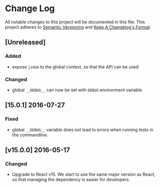 # Change Log
All notable changes to this project will be documented in this file.
This project adheres to [Semantic Versioning](http://semver.org/) and [Keep A Changelog's Format](http://keepachangelog.com/).

## [Unreleased]
### Added
- expose `jsdom` to the global context, so that the API can be used

### Changed
- global `__DEBUG__` can now be set with `DEBUG` environment variable

## [15.0.1] 2016-07-27
### Fixed
- global `__DEBUG__` variable does not lead to errors when running tests in the commandline.

## [v15.0.0] 2016-05-17
### Changed
- Upgrade to React v15. We start to use the same major version as React, so that managing the dependency is easier for developers.
